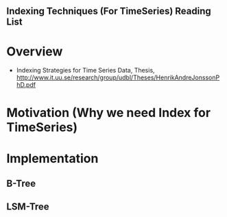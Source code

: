 Indexing Techniques (For TimeSeries) Reading List
-- 


# Overview

- Indexing Strategies for Time Series Data, Thesis, http://www.it.uu.se/research/group/udbl/Theses/HenrikAndreJonssonPhD.pdf 

# Motivation (Why we need Index for TimeSeries)


# Implementation

## B-Tree

## LSM-Tree

